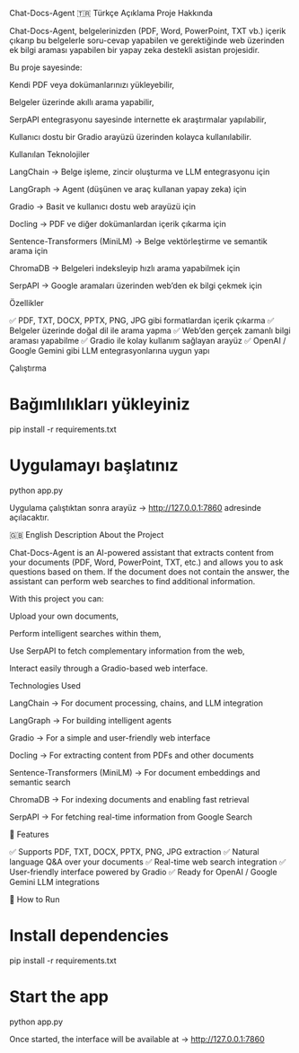 Chat-Docs-Agent
🇹🇷 Türkçe Açıklama
Proje Hakkında

Chat-Docs-Agent, belgelerinizden (PDF, Word, PowerPoint, TXT vb.) içerik çıkarıp bu belgelerle soru-cevap yapabilen ve gerektiğinde web üzerinden ek bilgi araması yapabilen bir yapay zeka destekli asistan projesidir.

Bu proje sayesinde:

Kendi PDF veya dokümanlarınızı yükleyebilir,

Belgeler üzerinde akıllı arama yapabilir,

SerpAPI entegrasyonu sayesinde internette ek araştırmalar yapılabilir,

Kullanıcı dostu bir Gradio arayüzü üzerinden kolayca kullanılabilir.

 Kullanılan Teknolojiler

LangChain → Belge işleme, zincir oluşturma ve LLM entegrasyonu için

LangGraph → Agent (düşünen ve araç kullanan yapay zeka) için

Gradio → Basit ve kullanıcı dostu web arayüzü için

Docling → PDF ve diğer dokümanlardan içerik çıkarma için

Sentence-Transformers (MiniLM) → Belge vektörleştirme ve semantik arama için

ChromaDB → Belgeleri indeksleyip hızlı arama yapabilmek için

SerpAPI → Google aramaları üzerinden web’den ek bilgi çekmek için

 Özellikler

✅ PDF, TXT, DOCX, PPTX, PNG, JPG gibi formatlardan içerik çıkarma
✅ Belgeler üzerinde doğal dil ile arama yapma
✅ Web’den gerçek zamanlı bilgi araması yapabilme
✅ Gradio ile kolay kullanım sağlayan arayüz
✅ OpenAI / Google Gemini gibi LLM entegrasyonlarına uygun yapı

 Çalıştırma
# Bağımlılıkları yükleyiniz
pip install -r requirements.txt

# Uygulamayı başlatınız
python app.py


Uygulama çalıştıktan sonra arayüz → http://127.0.0.1:7860 adresinde açılacaktır.

🇬🇧 English Description
 About the Project

Chat-Docs-Agent is an AI-powered assistant that extracts content from your documents (PDF, Word, PowerPoint, TXT, etc.) and allows you to ask questions based on them. If the document does not contain the answer, the assistant can perform web searches to find additional information.

With this project you can:

Upload your own documents,

Perform intelligent searches within them,

Use SerpAPI to fetch complementary information from the web,

Interact easily through a Gradio-based web interface.

 Technologies Used

LangChain → For document processing, chains, and LLM integration

LangGraph → For building intelligent agents

Gradio → For a simple and user-friendly web interface

Docling → For extracting content from PDFs and other documents

Sentence-Transformers (MiniLM) → For document embeddings and semantic search

ChromaDB → For indexing documents and enabling fast retrieval

SerpAPI → For fetching real-time information from Google Search

🔹 Features

✅ Supports PDF, TXT, DOCX, PPTX, PNG, JPG extraction
✅ Natural language Q&A over your documents
✅ Real-time web search integration
✅ User-friendly interface powered by Gradio
✅ Ready for OpenAI / Google Gemini LLM integrations

🔹 How to Run
# Install dependencies
pip install -r requirements.txt

# Start the app
python app.py


Once started, the interface will be available at → http://127.0.0.1:7860
